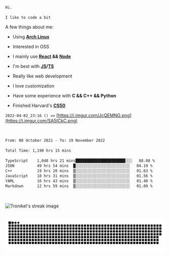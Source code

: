 ```
Hi.

I like to code a bit
```

A few things about me:

-   Using **[Arch Linux](https://archlinux.org/)**

-   Interested in OSS

-   I mainly use **[React](https://reactjs.org/) && [Node](https://nodejs.org/en/)**

-   I'm best with **[JS](https://www.javascript.com/)/[TS](https://www.typescriptlang.org/)**

-   Really like web development

-   I love customization

-   Have some experience with **C && C++ && Python**

-   Finished Harvard's **[CS50](https://cs50.harvard.edu)**

`2022-04-02_23:16 () =>` [https://i.imgur.com/JcQEMNG.png](https://i.imgur.com/SA5ICkC.png)

<br>

<!--START_SECTION:waka-->

```text
From: 08 October 2021 - To: 19 November 2022

Total Time: 1,190 hrs 15 mins

TypeScript    1,048 hrs 21 mins██████████████████████░░░   88.08 %
JSON          49 hrs 54 mins  █░░░░░░░░░░░░░░░░░░░░░░░░   04.19 %
C++           19 hrs 20 mins  ▒░░░░░░░░░░░░░░░░░░░░░░░░   01.63 %
JavaScript    18 hrs 31 mins  ▒░░░░░░░░░░░░░░░░░░░░░░░░   01.56 %
YAML          16 hrs 43 mins  ▒░░░░░░░░░░░░░░░░░░░░░░░░   01.40 %
Markdown      12 hrs 59 mins  ▒░░░░░░░░░░░░░░░░░░░░░░░░   01.09 %
```

<!--END_SECTION:waka-->

<br>

<p><img align="center" src="https://github-readme-streak-stats.herokuapp.com/?user=Tronikelis&theme=dark" alt="Tronikel's streak image" /></p>

<br>

<img title="" src="https://raw.githubusercontent.com/Tronikelis/Tronikelis/output/github-contribution-grid-snake.svg" alt="very cool snake thingey" data-align="left">
